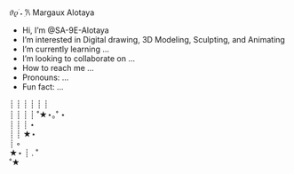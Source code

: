  𝜗𝜚 ࣪˖ ִ𐙚  Margaux Alotaya 

-  Hi, I’m @SA-9E-Alotaya
-  I’m interested in Digital drawing, 3D Modeling, Sculpting, and Animating
-  I’m currently learning ...
-  I’m looking to collaborate on ...
-  How to reach me ...
-  Pronouns: ...
-  Fun fact: ...

┊         ┊       ┊   ┊    ┊        ┊
<br>
┊         ┊       ┊   ┊   ˚★⋆｡˚  ⋆
<br>
┊         ┊       ┊   ⋆
<br>
┊         ┊       ★⋆
<br>
┊ ◦
<br>
★⋆      ┊ .  ˚
<br>
           ˚★

<!---
SA-9E-Alotaya/SA-9E-Alotaya is a ✨ special ✨ repository because its `README.md` (this file) appears on your GitHub profile.
You can click the Preview link to take a look at your changes.
--->
